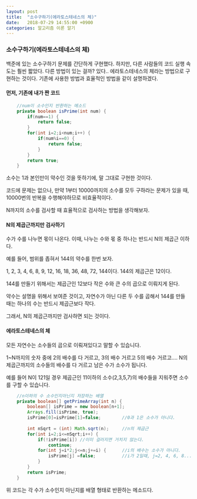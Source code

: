 ```yaml
---
layout: post
title:  "소수구하기(에라토스테네스의 체)"
date:   2018-07-29 14:55:00 +0900
categories: 알고리즘 이론 알기
---
```

### 소수구하기(에라토스테네스의 체)

백준에 있는 소수구하기 문제를 간단하게 구현했다. 하지만, 다른 사람들의 코드 실행 속도는 훨씬 짧았다. 다른 방법이 있는 걸까? 있다.. 에라토스테네스의 체라는 방법으로 구현하는 것이다. 기존에 사용한 방법과 효율적인 방법을 같이 설명하겠다.

#### 먼저, 기존에 내가 짠 코드

```java
	//num이 소수인지 반환하는 메소드
	private boolean isPrime(int num) {
		if(num==1) {
			return false;
		}
		for(int i=2;i<num;i++) {
			if(num%i==0) {
				return false;
			}
		}
		return true;
	}
```

소수는 1과 본인만이 약수인 것을 뜻하기에, 말 그대로 구현한 것이다. 

코드에 문제는 없으나, 만약 1부터 10000까지의 소수를 모두 구하라는 문제가 있을 때, 10000번의 반복을 수행해야하므로 비효율적이다.



N까지의 소수를 검사할 때 효율적으로 검사하는 방법을 생각해보자. 

#### N의 제곱근까지만 검사하기

수가 수를 나누면 몫이 나온다. 이때, 나누는 수와 몫 중 하나는 반드시 N의 제곱근 이하다.



예를 들어, 범위를 좁혀서 144의 약수를 한번 보자.

1, 2, 3, 4, 6, 8, 9, 12, 16, 18, 36, 48, 72, 144이다. 144의 제곱근은 12이다.

144를 만들기 위해서는 제곱근인 12보다 작은 수와 큰 수의 곱으로 이뤄지게 된다. 

약수는 설명을 위해서 보여준 것이고, 자연수가 아닌 다른 두 수를 곱해서 144를 만들 때는 하나의 수는 반드시 제곱근보다 작다. 

그래서, N의 제곱근까지만 검사하면 되는 것이다. 



#### 에라토스테네스의 체

모든 자연수는 소수들의 곱으로 이뤄져있다고 말할 수 있습니다.  

1~N까지의 숫자 중에 2의 배수를 다 거르고, 3의 배수 거르고 5의 배수 거르고.... N의 제곱근까지의 소수들의 배수를 다 거르고 남은 수가 소수가 됩니다.

예를 들어 N이 121일 경우 제곱근인 11이하의 소수(2,3,5,7)의 배수들을 지워주면 소수를 구할 수 있습니다.

```java
	//n이하의 수 소수인지아닌지 저장하는 배열
	private boolean[] getPrimeArray(int n) {
		boolean[] isPrime = new boolean[n+1];
		Arrays.fill(isPrime, true);
		isPrime[0]=isPrime[1]=false;		//0과 1은 소수가 아니다.
		
		int nSqrt = (int) Math.sqrt(n);		//n의 제곱근
		for(int i=2;i<=nSqrt;i++) {
			if(!isPrime[i])	//이미 걸러지면 거치지 않는다.
				continue;
			for(int j=i*2;j<=n;j+=i) {		//i의 배수는 소수가 아니다.	
				isPrime[j] =false;			//i가 2일때, j=2, 4, 6, 8...n
			}
		}
		return isPrime;
	}
```

위 코드는 각 수가 소수인지 아닌지를 배열 형태로 반환하는 메소드다.
